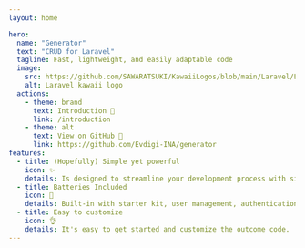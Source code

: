 ```yaml
---
layout: home

hero:
  name: "Generator"
  text: "CRUD for Laravel"
  tagline: Fast, lightweight, and easily adaptable code
  image:
    src: https://github.com/SAWARATSUKI/KawaiiLogos/blob/main/Laravel/LaravelTransparent.png?raw=true
    alt: Laravel kawaii logo 
  actions:
    - theme: brand
      text: Introduction 🎉
      link: /introduction
    - theme: alt
      text: View on GitHub 🌊
      link: https://github.com/Evdigi-INA/generator
features:
  - title: (Hopefully) Simple yet powerful
    icon: ✨
    details: Is designed to streamline your development process with simplicity and efficiency
  - title: Batteries Included
    icon: 🔋
    details: Built-in with starter kit, user management, authentication and role permissions
  - title: Easy to customize
    icon: 👌
    details: It's easy to get started and customize the outcome code.
---
```


<script setup>
// Heavily inspired by React
// https://github.com/reactjs/react.dev/pull/6817
import { onMounted } from 'vue'
onMounted(() => {
  console.log('logo credits to @sawaratsuki1004 via https://github.com/SAWARATSUKI/ServiceLogos');
})
</script>
